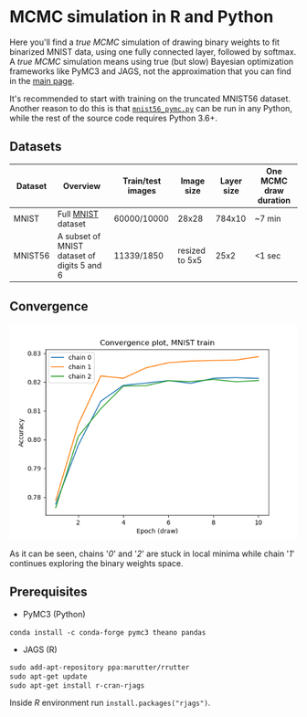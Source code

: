 # MCMC simulation in R and Python

Here you'll find a _true MCMC_ simulation of drawing binary weights to fit binarized MNIST data, using one fully connected layer, followed by softmax. A _true MCMC_ simulation means using true (but slow) Bayesian optimization frameworks like PyMC3 and JAGS, not the approximation that you can find in the [main page](https://github.com/dizcza/MCMC_BinaryNet).

It's recommended to start with training on the truncated MNIST56 dataset. Another reason to do this is that [`mnist56_pymc.py`](mnist56_pymc.py) can be run in any Python, while the rest of the source code requires Python 3.6+.

## Datasets

| Dataset | Overview | Train/test images | Image size | Layer size | One MCMC draw duration |
| ------- | -------- | ----------------- | ---------- | --------------- | ---------------------- |
| MNIST   | Full [MNIST](http://yann.lecun.com/exdb/mnist) dataset | 60000/10000 | 28x28 | 784x10 | ~7 min |
| MNIST56 | A subset of MNIST dataset of digits 5 and 6 | 11339/1850 | resized to 5x5 | 25x2 | <1 sec |

## Convergence

![](../images/mnist_pymc.png)

As it can be seen, chains '_0_' and '_2_' are stuck in local minima while chain '_1_' continues exploring the binary weights space.

## Prerequisites

* PyMC3 (Python)

`conda install -c conda-forge pymc3 theano pandas`

* JAGS (R)

```
sudo add-apt-repository ppa:marutter/rrutter
sudo apt-get update
sudo apt-get install r-cran-rjags
```

Inside _R_ environment run `install.packages("rjags")`.
